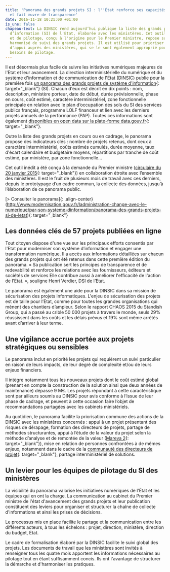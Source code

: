 ```yaml
---
title: 'Panorama des grands projets SI : l''État renforce ses capacités de pilotage
  et fait œuvre de transparence'
date: 2016-11-18 10:21:00 +01:00
is_une: false
chapeau-text: La DINSIC rend aujourd’hui publique la liste des grands projets du système
  d’information (SI) de l'Etat, élaborée avec les ministères. Cet outil d’information
  et de pilotage, conçu à l'origine pour le Premier ministre, repose sur un cadre
  harmonisé de suivi des grands projets. Il est utilisé pour prioriser les missions
  d'appui auprès des ministères, qui se le sont également approprié pour leurs propres
  besoins de pilotage.
---
```


Il est désormais plus facile de suivre les initiatives numériques majeures de l'Etat et leur avancement. La direction interministérielle du numérique et du système d'information et de communication de l'Etat (DINSIC) publie pour la première fois [un panorama des grands projets de système d'information](http://www.modernisation.gouv.fr/ladministration-change-avec-le-numerique/par-son-systeme-dinformation/panorama-des-grands-projets-si-de-letat){: target="_blank"} (SI). Chacun d'eux est décrit en dix points : nom, description, ministère porteur, date de début, durée prévisionnelle, phase en cours, coût estimé, caractère interministériel, zone fonctionnelle principale en relation avec le plan d’occupation des sols du SI des services publics français, programme LOLF financeur et lien avec les derniers projets annuels de la performance (PAP). Toutes ces informations sont également [disponibles en open data sur la plate-forme data.gouv.fr](http://www.data.gouv.fr/fr/datasets/panorama-des-grands-projets-si-de-letat-1/){: target="_blank"}.

Outre la liste des grands projets en cours ou en cadrage, le panorama propose des indicateurs clés : nombre de projets retenus, dont ceux à caractère interministériel, coûts estimés cumulés, durée moyenne, taux d'écart calendaire et budgétaire moyens, répartitions par tranche de coût estimé, par ministère, par zone fonctionnelle…

Cet outil inédit a été conçu à la demande du Premier ministre ([circulaire du 20 janvier 2015](http://circulaires.legifrance.gouv.fr/pdf/2015/01/cir_39141.pdf){: target="_blank"}) en collaboration étroite avec l’ensemble des ministères. Il est le fruit de plusieurs mois de travail avec ces derniers, depuis le prototypage d’un cadre commun, la collecte des données, jusqu’à l’élaboration de ce panorama public.

[\> Consulter le panorama]{: .align-center}(http://www.modernisation.gouv.fr/ladministration-change-avec-le-numerique/par-son-systeme-dinformation/panorama-des-grands-projets-si-de-letat){: target="_blank"}
 
## Les données clés de 57 projets publiées en ligne ##

Tout citoyen dispose d'une vue sur les principaux efforts consentis par l'Etat pour moderniser son système d’information et engager une transformation numérique. Il a accès aux informations détaillées sur chacun des grands projets qui ont été retenus dans cette première édition du panorama. « Sa publication sert les principes de transparence et de redevabilité et renforce les relations avec les fournisseurs, éditeurs et sociétés de services Elle contribue aussi à améliorer l'efficacité de l'action de l’Etat. », souligne Henri Verdier, DSI de l’Etat.

Le panorama est également une aide pour la DINSIC dans sa mission de sécurisation des projets informatiques. L'enjeu de sécurisation des projets est de taille pour l’Etat, comme pour toutes les grandes organisations qui mènent des chantiers d’ampleur. Selon le rapport CHAOS 2015 du Standish Group, qui a passé au crible 50 000 projets à travers le monde, seuls 29% réussissent dans les coûts et les délais prévus et 19% sont même arrêtés avant d’arriver à leur terme.
 
## Une vigilance accrue portée aux projets stratégiques ou sensibles ##

Le panorama inclut en priorité les projets qui requièrent un suivi particulier en raison de leurs impacts, de leur degré de complexité et/ou de leurs enjeux financiers.

Il intègre notamment tous les nouveaux projets dont le coût estimé global (prenant en compte la construction de la solution ainsi que deux années de maintenance) dépasse 9 M€. Les projets répondant à cette caractéristique sont par ailleurs soumis au DINSIC pour avis conforme à l’issue de leur phase de cadrage, et peuvent à cette occasion faire l’objet de recommandations partagées avec les cabinets ministériels.

Au quotidien, le panorama facilite la priorisation commune des actions de la DINSIC avec les ministères concernés : appui à un projet présentant des risques de dérapage, formation des directeurs de projets, partage de méthodes structurantes, appui à l’étude de la valeur du projet selon la méthode d’analyse et de remontée de la valeur ([Mareva 2](http://modernisation.gouv.fr/ladministration-change-avec-le-numerique/par-son-systeme-dinformation/un-nouveau-mareva-pour-mieux-calculer-la-valeur-des-projets-informatiques-de-l-administration){: target="_blank"}), mise en relation de personnes confrontées à de mêmes enjeux, notamment dans le cadre de la [communauté des directeurs de projet](http://www.modernisation.gouv.fr/ladministration-change-avec-le-numerique/par-son-systeme-dinformation/les-directeurs-de-projet-une-communaute-strategique-pour-la-dsi-de-letat){: target="_blank"}, partage interministériel de solutions.
 
## Un levier pour les équipes de pilotage du SI des ministères ##

La visibilité du panorama valorise les initiatives numériques de l’État et les équipes qui en ont la charge. La communication au cabinet du Premier ministre de l'état d'avancement des grands projets et leur publication constituent des leviers pour organiser et structurer la chaîne de collecte d'informations et ainsi les prises de décisions.

Le processus mis en place facilite le partage et la communication entre les différents acteurs, à tous les échelons : projet, direction, ministère, direction du budget, Etat.

Le cadre de formalisation élaboré par la DINSIC facilite le suivi global des projets. Les documents de travail que les ministères sont invités à renseigner tous les quatre mois apportent les informations nécessaires au pilotage tout en étant suffisamment concis. Ils ont l'avantage de structurer la démarche et d'harmoniser les pratiques.
